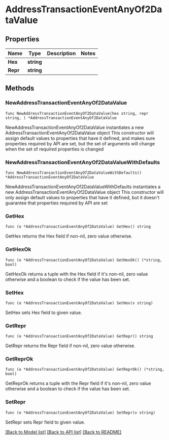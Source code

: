 # AddressTransactionEventAnyOf2DataValue

## Properties

Name | Type | Description | Notes
------------ | ------------- | ------------- | -------------
**Hex** | **string** |  | 
**Repr** | **string** |  | 

## Methods

### NewAddressTransactionEventAnyOf2DataValue

`func NewAddressTransactionEventAnyOf2DataValue(hex string, repr string, ) *AddressTransactionEventAnyOf2DataValue`

NewAddressTransactionEventAnyOf2DataValue instantiates a new AddressTransactionEventAnyOf2DataValue object
This constructor will assign default values to properties that have it defined,
and makes sure properties required by API are set, but the set of arguments
will change when the set of required properties is changed

### NewAddressTransactionEventAnyOf2DataValueWithDefaults

`func NewAddressTransactionEventAnyOf2DataValueWithDefaults() *AddressTransactionEventAnyOf2DataValue`

NewAddressTransactionEventAnyOf2DataValueWithDefaults instantiates a new AddressTransactionEventAnyOf2DataValue object
This constructor will only assign default values to properties that have it defined,
but it doesn't guarantee that properties required by API are set

### GetHex

`func (o *AddressTransactionEventAnyOf2DataValue) GetHex() string`

GetHex returns the Hex field if non-nil, zero value otherwise.

### GetHexOk

`func (o *AddressTransactionEventAnyOf2DataValue) GetHexOk() (*string, bool)`

GetHexOk returns a tuple with the Hex field if it's non-nil, zero value otherwise
and a boolean to check if the value has been set.

### SetHex

`func (o *AddressTransactionEventAnyOf2DataValue) SetHex(v string)`

SetHex sets Hex field to given value.


### GetRepr

`func (o *AddressTransactionEventAnyOf2DataValue) GetRepr() string`

GetRepr returns the Repr field if non-nil, zero value otherwise.

### GetReprOk

`func (o *AddressTransactionEventAnyOf2DataValue) GetReprOk() (*string, bool)`

GetReprOk returns a tuple with the Repr field if it's non-nil, zero value otherwise
and a boolean to check if the value has been set.

### SetRepr

`func (o *AddressTransactionEventAnyOf2DataValue) SetRepr(v string)`

SetRepr sets Repr field to given value.



[[Back to Model list]](../README.md#documentation-for-models) [[Back to API list]](../README.md#documentation-for-api-endpoints) [[Back to README]](../README.md)


